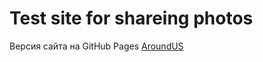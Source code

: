 # Test site for shareing photos

Версия сайта на GitHub Pages [AroundUS](https://gvozdenkov.github.io/web_project_4_v2/)
